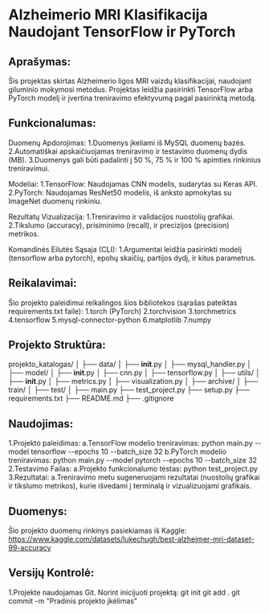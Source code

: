 # Alzheimerio MRI Klasifikacija Naudojant TensorFlow ir PyTorch

## Aprašymas:
Šis projektas skirtas Alzheimerio ligos MRI vaizdų klasifikacijai, naudojant giluminio mokymosi metodus. Projektas leidžia pasirinkti TensorFlow arba PyTorch modelį ir įvertina treniravimo efektyvumą pagal pasirinktą metodą.

## Funkcionalumas:
Duomenų Apdorojimas:
1.Duomenys įkeliami iš MySQL duomenų bazės.
2.Automatiškai apskaičiuojamas treniravimo ir testavimo duomenų dydis (MB).
3.Duomenys gali būti padalinti į 50 %, 75 % ir 100 % apimties rinkinius treniravimui.

Modeliai:
1.TensorFlow: Naudojamas CNN modelis, sudarytas su Keras API.
2.PyTorch: Naudojamas ResNet50 modelis, iš anksto apmokytas su ImageNet duomenų rinkiniu.

Rezultatų Vizualizacija:
1.Treniravimo ir validacijos nuostolių grafikai.
2.Tikslumo (accuracy), prisiminimo (recall), ir precizijos (precision) metrikos.

Komandinės Eilutės Sąsaja (CLI):
1.Argumentai leidžia pasirinkti modelį (tensorflow arba pytorch), epohų skaičių, partijos dydį, ir kitus parametrus.

## Reikalavimai:
Šio projekto paleidimui reikalingos šios bibliotekos (sąrašas pateiktas requirements.txt faile):
1.torch (PyTorch)
2.torchvision
3.torchmetrics
4.tensorflow
5.mysql-connector-python
6.matplotlib
7.numpy

## Projekto Struktūra:
projekto_katalogas/
│
├── data/
│   ├── __init__.py
│   ├── mysql_handler.py
│
├── model/
│   ├── __init__.py
│   ├── cnn.py
│   ├── tensorflow.py
│
├── utils/
│   ├── __init__.py
│   ├── metrics.py
│   ├── visualization.py
│
├── archive/
│   ├── train/
│   ├── test/
│
├── main.py
├── test_project.py
├── setup.py
├── requirements.txt
├── README.md
├── .gitignore

## Naudojimas:
1.Projekto paleidimas:
    a.TensorFlow modelio treniravimas:
        python main.py --model tensorflow --epochs 10 --batch_size 32
    b.PyTorch modelio treniravimas:
        python main.py --model pytorch --epochs 10 --batch_size 32
2.Testavimo Failas:
    a.Projekto funkcionalumo testas:
        python test_project.py
3.Rezultatai:
    a.Treniravimo metu sugeneruojami rezultatai (nuostolių grafikai ir tikslumo metrikos), kurie išvedami į terminalą ir vizualizuojami grafikais.

## Duomenys:
Šio projekto duomenų rinkinys pasiekiamas iš Kaggle: https://www.kaggle.com/datasets/lukechugh/best-alzheimer-mri-dataset-99-accuracy

## Versijų Kontrolė:
1.Projekte naudojamas Git. Norint inicijuoti projektą:
    git init
    git add .
    git commit -m "Pradinis projekto įkėlimas"